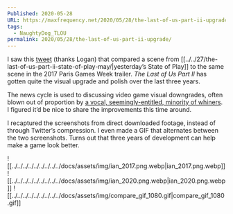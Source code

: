 ```yaml
---
Published: 2020-05-28
URL: https://maxfrequency.net/2020/05/28/the-last-of-us-part-ii-upgrade/
tags:
  - NaughtyDog_TLOU
permalink: 2020/05/28/the-last-of-us-part-ii-upgrade/
---
```

I saw this [tweet](https://twitter.com/tidux/status/1265764676606078976) (thanks Logan) that compared a scene from [[../../27/the-last-of-us-part-ii-state-of-play-may/|yesterday’s State of Play]] to the same scene in the 2017 Paris Games Week trailer. *The Last of Us Part II* has gotten quite the visual upgrade and polish over the last three years.

The news cycle is used to discussing video game visual downgrades, often blown out of proportion by [a vocal, seemingly-entitled, minority of whiners](https://www.polygon.com/2018/10/19/18001514/spider-man-ps4-photo-mode-puddle-sticker). I figured it’d be nice to share the improvements this time around.

I recaptured the screenshots from direct downloaded footage, instead of through Twitter’s compression. I even made a GIF that alternates between the two screenshots. Turns out that three years of development can help make a game look better.

![[../../../../../../../../../docs/assets/img/ian_2017.png.webp|ian_2017.png.webp]]
![[../../../../../../../../../docs/assets/img/ian_2020.png.webp|ian_2020.png.webp]]
![[../../../../../../../../../docs/assets/img/compare_gif_1080.gif|compare_gif_1080.gif]]